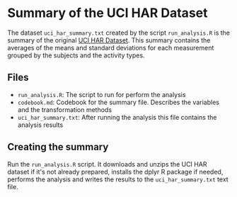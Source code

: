 # Summary of the UCI HAR Dataset

The dataset ```uci_har_summary.txt``` created by the script ```run_analysis.R``` is the summary of the original [UCI HAR Dataset](http://archive.ics.uci.edu/ml/datasets/Human+Activity+Recognition+Using+Smartphones). This summary contains the averages of the means and standard deviations for each measurement grouped by the subjects and the activity types.

## Files
- ```run_analysis.R```: The script to run for perform the analysis
- ```codebook.md```: Codebook for the summary file. Describes the variables and the transformation methods
- ```uci_har_summary.txt```: After running the analysis this file contains the analysis results

## Creating the summary
Run the ```run_analysis.R``` script. It downloads and unzips the UCI HAR dataset if it's not already prepared, installs the dplyr R package if needed, performs the analysis and writes the results to the ```uci_har_summary.txt``` text file.